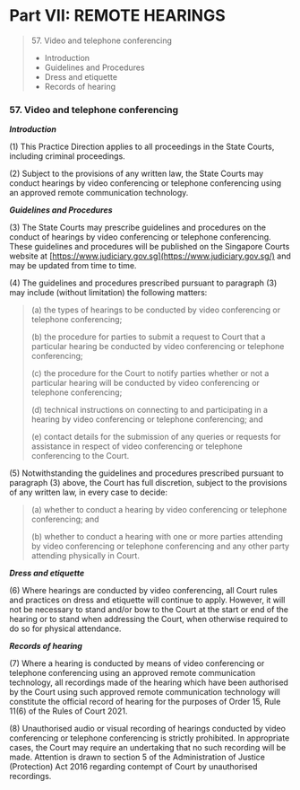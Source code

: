 # Part VII: REMOTE HEARINGS

> 57\. Video and telephone conferencing
>
> * Introduction
> * Guidelines and Procedures
> * Dress and etiquette
> * Records of hearing

### 57. Video and telephone conferencing <a href="#id-57-video-and-telephone-conferencing" id="id-57-video-and-telephone-conferencing"></a>

_**Introduction**_

(1) This Practice Direction applies to all proceedings in the State Courts, including criminal proceedings.

(2) Subject to the provisions of any written law, the State Courts may conduct hearings by video conferencing or telephone conferencing using an approved remote communication technology.

_**Guidelines and Procedures**_

(3) The State Courts may prescribe guidelines and procedures on the conduct of hearings by video conferencing or telephone conferencing. These guidelines and procedures will be published on the Singapore Courts website at [https://www.judiciary.gov.sg](https://www.judiciary.gov.sg/) and may be updated from time to time.

(4) The guidelines and procedures prescribed pursuant to paragraph (3) may include (without limitation) the following matters:

> (a) the types of hearings to be conducted by video conferencing or telephone conferencing;
>
> (b) the procedure for parties to submit a request to Court that a particular hearing be conducted by video conferencing or telephone conferencing;
>
> (c) the procedure for the Court to notify parties whether or not a particular hearing will be conducted by video conferencing or telephone conferencing;
>
> (d) technical instructions on connecting to and participating in a hearing by video conferencing or telephone conferencing; and
>
> (e) contact details for the submission of any queries or requests for assistance in respect of video conferencing or telephone conferencing to the Court.

(5) Notwithstanding the guidelines and procedures prescribed pursuant to paragraph (3) above, the Court has full discretion, subject to the provisions of any written law, in every case to decide:

> (a) whether to conduct a hearing by video conferencing or telephone conferencing; and
>
> (b) whether to conduct a hearing with one or more parties attending by video conferencing or telephone conferencing and any other party attending physically in Court.

_**Dress and etiquette**_

(6) Where hearings are conducted by video conferencing, all Court rules and practices on dress and etiquette will continue to apply. However, it will not be necessary to stand and/or bow to the Court at the start or end of the hearing or to stand when addressing the Court, when otherwise required to do so for physical attendance.

_**Records of hearing**_

(7) Where a hearing is conducted by means of video conferencing or telephone conferencing using an approved remote communication technology, all recordings made of the hearing which have been authorised by the Court using such approved remote communication technology will constitute the official record of hearing for the purposes of Order 15, Rule 11(6) of the Rules of Court 2021.

(8) Unauthorised audio or visual recording of hearings conducted by video conferencing or telephone conferencing is strictly prohibited. In appropriate cases, the Court may require an undertaking that no such recording will be made. Attention is drawn to section 5 of the Administration of Justice (Protection) Act 2016 regarding contempt of Court by unauthorised recordings.
